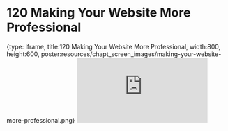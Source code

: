 # 120 Making Your Website More Professional
 
{type: iframe, title:120 Making Your Website More Professional, width:800, height:600, poster:resources/chapt_screen_images/making-your-website-more-professional.png}
![](https://datatrail-jhu.github.io/DataTrail_ReOrg/no_toc/making-your-website-more-professional.html)
 

 
